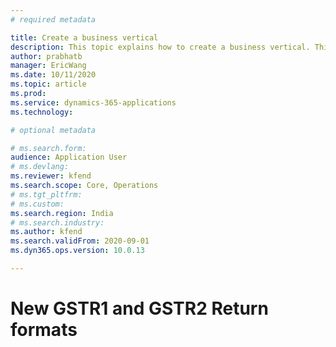 ```yaml
---
# required metadata

title: Create a business vertical
description: This topic explains how to create a business vertical. This task is part of the master data setup that is required to make the India localization solution for Goods and Services Tax (GST) available.
author: prabhatb
manager: EricWang
ms.date: 10/11/2020
ms.topic: article
ms.prod: 
ms.service: dynamics-365-applications
ms.technology: 

# optional metadata

# ms.search.form: 
audience: Application User
# ms.devlang: 
ms.reviewer: kfend
ms.search.scope: Core, Operations
# ms.tgt_pltfrm: 
# ms.custom: 
ms.search.region: India
# ms.search.industry: 
ms.author: kfend
ms.search.validFrom: 2020-09-01
ms.dyn365.ops.version: 10.0.13

---
```


# New GSTR1 and GSTR2 Return formats 
